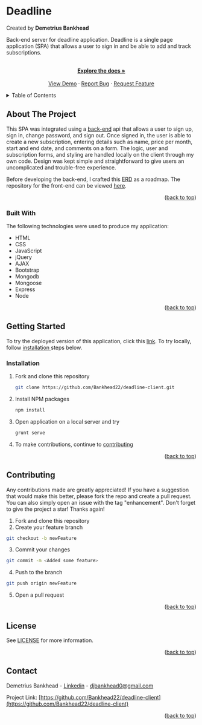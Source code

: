 
<div id="top"></div>


# Deadline
Created by **Demetrius Bankhead**

Back-end server for deadline application. Deadline is a single page application (SPA) that allows a user to sign in and be able to add and track subscriptions.


  <p align="center">
    <br/>
    <a href="https://github.com/Bankhead22/deadline-back-end"><strong>Explore the docs »</strong></a>
    <br />
    <br />
    <a href="https://bankhead22.github.io/deadline-client/">View Demo</a>
    ·
    <a href="https://github.com/Bankhead22/deadline-back-end/issues">Report Bug</a>
    ·
    <a href="https://github.com/Bankhead22/deadline-back-end/issues">Request Feature</a>
  </p>
</div>



<!-- TABLE OF CONTENTS -->
<details>
  <summary>Table of Contents</summary>
  <ol>
    <li>
      <a href="#about-the-project">About The Project</a>
      <ul>
        <li><a href="#built-with">Built With</a></li>
      </ul>
    </li>
    <li>
      <a href="#getting-started">Getting Started</a>
      <ul>
        <li><a href="#installation">Installation</a></li>
      </ul>
    </li>
    <li><a href="#contributing">Contributing</a></li>
    <li><a href="#license">License</a></li>
    <li><a href="#contact">Contact</a></li>
 
  </ol>
</details>



<!-- ABOUT THE PROJECT -->
## About The Project

This SPA was integrated using a [back-end](https://github.com/Bankhead22/deadline-api) api that allows a user to sign up, sign in, change password, and sign out. Once signed in, the user is able to create a new subscription, entering details such as name, price per month, start and end date, and comments on a form. The logic, user and subscription forms, and styling are handled locally on the client through my own code. Design was kept simple and straightforward to give users an uncomplicated and trouble-free experience. 

Before developing the back-end, I crafted this [ERD](images/deadlineERD.jpeg) as a roadmap. The repository for the front-end can be viewed [here](https://github.com/Bankhead22/deadline-client).


<p align="right">(<a href="#top">back to top</a>)</p>



### Built With

The following technologies were used to produce my application:

* HTML
* CSS
* JavaScript
* jQuery
* AJAX
* Bootstrap
* Mongodb
* Mongoose
* Express
* Node


<p align="right">(<a href="#top">back to top</a>)</p>





<!-- GETTING STARTED -->
## Getting Started

To try the deployed version of this application, click this [link](https://bankhead22.github.io/deadline-client/). To try locally, follow <a href="#installation">installation </a>steps below.


### Installation

1. Fork and clone this repository
   ```sh
   git clone https://github.com/Bankhead22/deadline-client.git
   ```
2. Install NPM packages
   ```sh
   npm install
   ```
3. Open application on a local server and try 
   ```sh
   grunt serve
   ```
4. To make contributions, continue to <a href="#contributing">contributing</a>

<p align="right">(<a href="#top">back to top</a>)</p>





<!-- CONTRIBUTING -->
## Contributing

Any contributions made are greatly appreciated! If you have a suggestion that would make this better, please fork the repo and create a pull request. You can also simply open an issue with the tag "enhancement". Don't forget to give the project a star! Thanks again!

1. Fork and clone this repository
2. Create your feature branch 
 ```sh
 git checkout -b newFeature
 ```
3. Commit your changes 
```sh
git commit -m <Added some feature>
```
4. Push to the branch 
```sh
git push origin newFeature
```
5. Open a pull request

<p align="right">(<a href="#top">back to top</a>)</p>



<!-- LICENSE -->
## License

 See [LICENSE](https://github.com/Bankhead22/deadline-client/blob/main/LICENSE) for more information.

<p align="right">(<a href="#top">back to top</a>)</p>



<!-- CONTACT -->
## Contact

Demetrius Bankhead - [Linkedin](https://www.linkedin.com/in/dbankhead/) - djbankhead0@gmail.com

Project Link: [https://github.com/Bankhead22/deadline-client](https://github.com/Bankhead22/deadline-client)

<p align="right">(<a href="#top">back to top</a>)</p>
